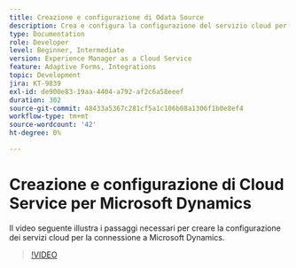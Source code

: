 ```yaml
---
title: Creazione e configurazione di Odata Source
description: Crea e configura la configurazione del servizio cloud per la connessione con Microsoft Dynamics.
type: Documentation
role: Developer
level: Beginner, Intermediate
version: Experience Manager as a Cloud Service
feature: Adaptive Forms, Integrations
topic: Development
jira: KT-9839
exl-id: de900e83-19aa-4404-a792-af2c6a58eeef
duration: 302
source-git-commit: 48433a5367c281cf5a1c106b08a1306f1b0e8ef4
workflow-type: tm+mt
source-wordcount: '42'
ht-degree: 0%

---
```


# Creazione e configurazione di Cloud Service per Microsoft Dynamics


Il video seguente illustra i passaggi necessari per creare la configurazione dei servizi cloud per la connessione a Microsoft Dynamics.

>[!VIDEO](https://video.tv.adobe.com/v/340758?quality=12&learn=on)
